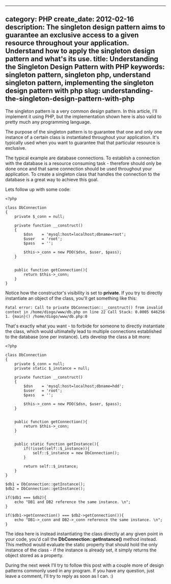 ----
category: PHP
create_date: 2012-02-16
description: The singleton design pattern aims to guarantee an exclusive access to a given resource throughout your application. Understand how to apply the singleton design pattern and what's its use.
title: Understanding the Singleton Design Pattern with PHP
keywords: singleton pattern, singleton php, understand singleton pattern, implementing the singleton design pattern with php
slug: understanding-the-singleton-design-pattern-with-php
----

The singleton pattern is a very common design pattern. In this article, I'll
implement it using PHP, but the implementation shown here is also valid to
pretty much any programming language.

The purpose of the singleton pattern is to guarantee that one and only one
instance of a certain class is instantiated throughout your application. It's
typically used when you want to guarantee that that particular resource is
exclusive.

The typical example are database connections. To establish a connection with
the database is a resource consuming task - therefore should only be done once
and that same connection should be used throughout your application. To create
a singleton class that handles the connection to the database is a great way
to achieve this goal.

Lets follow up with some code:

    
    <?php
    
    class DbConnection
    {
    	private $_conn = null;
    	
    	private function __construct()
    	{
    		$dsn 	= 'mysql:host=localhost;dbname=root';
    		$user	= 'root';
    		$pass	= '';
    		
    		$this->_conn = new PDO($dsn, $user, $pass);
    	}
    	
    	
    	public function getConnection(){
    		return $this->_conn;
    	}
    }

Notice how the constructor's visibility is set to **private**. If you try to
directly instantiate an object of the class, you'll get something like this:

    
    Fatal error: Call to private DbConnection::__construct() from invalid context in /home/diogo/www/db.php on line 22 Call Stack: 0.0005 646256 1. {main}() /home/diogo/www/db.php:0

That's exactly what you want - to forbide for someone to directly instantiate
the class, which would ultimatelly lead to multiple connections established to
the database (one per instance). Lets develop the class a bit more:

    
    <?php
    
    class DbConnection
    {
    	private $_conn = null;
    	private static $_instance = null;
    	
    	private function __construct()
    	{
    		$dsn 	= 'mysql:host=localhost;dbname=hdd';
    		$user	= 'root';
    		$pass	= '';
    		
    		$this->_conn = new PDO($dsn, $user, $pass);
    	}
    	
    	
    	public function getConnection(){
    		return $this->_conn;
    	}
    	
    	
    	public static function getInstance(){
    		if(!isset(self::$_instance)){
    			self::$_instance = new DbConnection();
    		}
    		
    		return self::$_instance;
    	}
    }
    
    $db1 = DbConnection::getInstance();
    $db2 = DbConnection::getInstance();
    
    if($db1 === $db2){
    	echo "DB1 and DB2 reference the same instance. \n";
    }
    
    if($db1->getConnection() === $db2->getConnection()){
    	echo "DB1->_conn and DB2->_conn reference the same instance. \n";
    }

The idea here is instead instantiating the class directly at any given point
in your code, you'd call the **DbConnection::getInstance()** method instead.
This method would evaluate the static property that should hold the only
instance of the class - if the instance is already set, it simply returns the
object stored as a property.

During the next week I'll try to follow this post with a couple more of design
patterns commonly used in any program. If you have any question, just leave a
comment, I'll try to reply as soon as I can. :)

